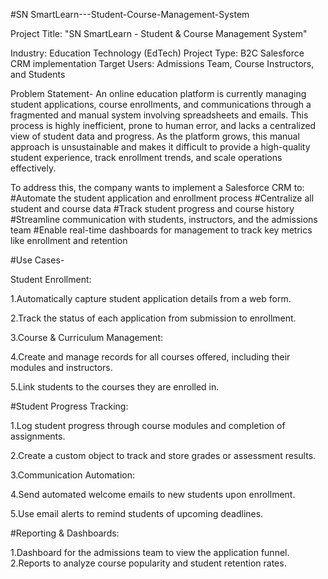 #SN SmartLearn---Student-Course-Management-System

Project Title: "SN SmartLearn - Student & Course Management System"

Industry: Education Technology (EdTech) Project Type: B2C Salesforce CRM implementation Target Users: Admissions Team, Course Instructors, and Students

Problem Statement- An online education platform is currently managing student applications, course enrollments, and communications through a fragmented and manual system involving spreadsheets and emails. This process is highly inefficient, prone to human error, and lacks a centralized view of student data and progress. As the platform grows, this manual approach is unsustainable and makes it difficult to provide a high-quality student experience, track enrollment trends, and scale operations effectively.

To address this, the company wants to implement a Salesforce CRM to: #Automate the student application and enrollment process #Centralize all student and course data #Track student progress and course history #Streamline communication with students, instructors, and the admissions team #Enable real-time dashboards for management to track key metrics like enrollment and retention

#Use Cases-

Student Enrollment:

1.Automatically capture student application details from a web form.

2.Track the status of each application from submission to enrollment.

3.Course & Curriculum Management:

4.Create and manage records for all courses offered, including their modules and instructors.

5.Link students to the courses they are enrolled in.

#Student Progress Tracking:

1.Log student progress through course modules and completion of assignments.

2.Create a custom object to track and store grades or assessment results. 

3.Communication Automation:

4.Send automated welcome emails to new students upon enrollment.

5.Use email alerts to remind students of upcoming deadlines.

#Reporting & Dashboards:

1.Dashboard for the admissions team to view the application funnel. 2.Reports to analyze course popularity and student retention rates.
